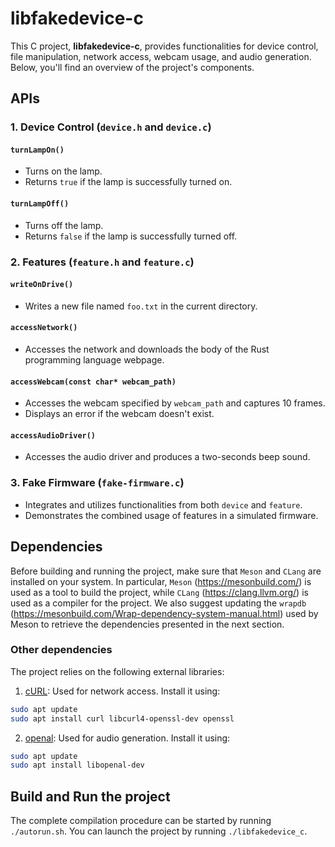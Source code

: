 # libfakedevice-c

This C project, **libfakedevice-c**, provides functionalities for device control, file manipulation, network access, webcam usage, and audio generation. Below, you'll find an overview of the project's components.

## APIs

### 1. Device Control (`device.h` and `device.c`)

#### `turnLampOn()`
- Turns on the lamp.
- Returns `true` if the lamp is successfully turned on.

#### `turnLampOff()`
- Turns off the lamp.
- Returns `false` if the lamp is successfully turned off.

### 2. Features (`feature.h` and `feature.c`)

#### `writeOnDrive()`
- Writes a new file named `foo.txt` in the current directory.

#### `accessNetwork()`
- Accesses the network and downloads the body of the Rust programming language webpage.

#### `accessWebcam(const char* webcam_path)`
- Accesses the webcam specified by `webcam_path` and captures 10 frames.
- Displays an error if the webcam doesn't exist.

#### `accessAudioDriver()`
- Accesses the audio driver and produces a two-seconds beep sound.

### 3. Fake Firmware (`fake-firmware.c`)
- Integrates and utilizes functionalities from both `device` and `feature`.
- Demonstrates the combined usage of features in a simulated firmware.

## Dependencies

Before building and running the project, make sure that `Meson` and `CLang` are installed on your system. In particular, `Meson` (https://mesonbuild.com/) is used as a tool to build the project, while `CLang` (https://clang.llvm.org/) is used as a compiler for the project. We also suggest updating the `wrapdb` (https://mesonbuild.com/Wrap-dependency-system-manual.html) used by Meson to retrieve the dependencies presented in the next section.

### Other dependencies

The project relies on the following external libraries:

1. [cURL](https://github.com/curl/curl): Used for network access. Install it using:
```bash
sudo apt update
sudo apt install curl libcurl4-openssl-dev openssl
```

2. [openal](https://github.com/kcat/openal-soft): Used for audio generation. Install it using:
```bash
sudo apt update
sudo apt install libopenal-dev
```

## Build and Run the project

The complete compilation procedure can be started by running `./autorun.sh`. You can launch the project by running `./libfakedevice_c`.
